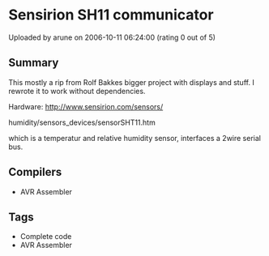 # Sensirion SH11 communicator

Uploaded by arune on 2006-10-11 06:24:00 (rating 0 out of 5)

## Summary

This mostly a rip from Rolf Bakkes bigger project with displays and stuff. I rewrote it to work without dependencies.  

Hardware: <http://www.sensirion.com/sensors/>  

humidity/sensors\_devices/sensorSHT11.htm  

which is a temperatur and relative humidity sensor, interfaces a 2wire serial bus.

## Compilers

- AVR Assembler

## Tags

- Complete code
- AVR Assembler
